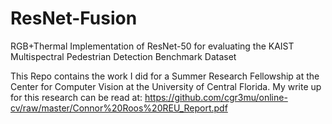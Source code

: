 # ResNet-Fusion
RGB+Thermal Implementation of ResNet-50 for evaluating the KAIST Multispectral Pedestrian Detection Benchmark Dataset

This Repo contains the work I did for a Summer Research Fellowship at the Center for Computer Vision at the University of Central Florida. My write up for this research can be read at: https://github.com/cgr3mu/online-cv/raw/master/Connor%20Roos%20REU_Report.pdf
